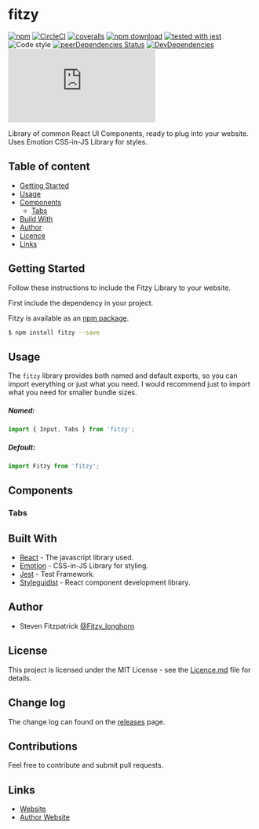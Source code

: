 # fitzy

[![npm](https://img.shields.io/npm/v/fitzy.svg)](http://npm.im/fitzy)
[![CircleCI](https://circleci.com/gh/stevenfitzpatrick/fitzy/tree/master.svg?style=shield)](https://circleci.com/gh/stevenfitzpatrick/fitzy/tree/master)
[![coveralls](https://img.shields.io/coveralls/stevenfitzpatrick/fitzy/master.svg)](https://coveralls.io/github/stevenfitzpatrick/fitzy)
[![npm download](https://img.shields.io/npm/dm/fitzy.svg)](http://npm.im/fitzy)
[![tested with jest](https://img.shields.io/badge/tested_with-jest-99424f.svg)](https://github.com/facebook/jest)
![Code style](https://img.shields.io/badge/code_style-prettier-ff69b4.svg)
[![peerDependencies Status](https://img.shields.io/david/peer/stevenfitzpatrick/fitzy.svg)](https://david-dm.org/stevenfitzpatrick/fitzy?type=peer)
[![DevDependencies](https://img.shields.io/david/dev/stevenfitzpatrick/fitzy.svg)](https://david-dm.org/stevenfitzpatrick/fitzy#info=devDependencies&view=list)
[![gzip size](http://img.badgesize.io/https://unpkg.com/fitzy/lib/fitzy.min.js?compression=gzip)](https://unpkg.com/fitzy/lib/fitzy.min.js)

Library of common React UI Components, ready to plug into your website. Uses Emotion CSS-in-JS Library for styles.

## Table of content

* [Getting Started](#getting-started)
* [Usage](#usage)
* [Components](#components)
  * [Tabs](#tabs)
* [Build With](#build-with)
* [Author](#author)
* [Licence](#licence)
* [Links](#links)

## Getting Started

Follow these instructions to include the Fitzy Library to your website.

First include the dependency in your project.

Fitzy is available as an [npm package](https://www.npmjs.com/package/fitzy).

```bash
$ npm install fitzy --save
```

## Usage

The `fitzy` library provides both named and default exports, so you can import everything or just what you need. I would recommend just to import what you need for smaller bundle sizes.

##### Named:

```js
import { Input, Tabs } from 'fitzy';
```

##### Default:

```js
import Fitzy from 'fitzy';
```

## Components

### Tabs

## Built With

* [React](https://github.com/emotion-js/emotion) - The javascript library used.
* [Emotion](https://github.com/facebook/react) - CSS-in-JS Library for styling.
* [Jest](https://github.com/facebook/jest) - Test Framework.
* [Styleguidist](https://github.com/styleguidist/react-styleguidist) - React component development library.

## Author

* Steven Fitzpatrick [@Fitzy_longhorn](https://twitter.com/Fitzy_longhorn)

## License

This project is licensed under the MIT License - see the [Licence.md](Licence.md) file for details.

## Change log

The change log can found on the [releases](https://github.com/stevenfitzpatrick/fitzy/releases) page.

## Contributions

Feel free to contribute and submit pull requests.

## Links

* [Website](https://fitzy-ui.com)
* [Author Website](https://stevenfitzpatrick.io)
